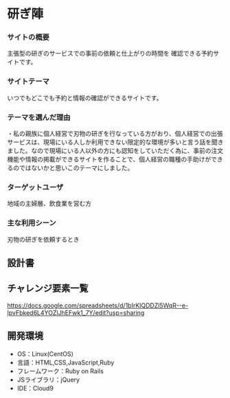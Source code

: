 
# 研ぎ陣

### サイトの概要
主張型の研ぎのサービスでの事前の依頼と仕上がりの時間を
確認できる予約サイトです。
### サイトテーマ
いつでもどこでも予約と情報の確認ができるサイトです。

### テーマを選んだ理由
・私の親族に個人経営で刃物の研ぎを行なっている方がおり、個人経営での出張サービスは、現場にいる人しか利用できない限定的な環境が多いと言う話を聞きました。なので現場にいる人以外の方にも認知をしていただく為に、事前の注文機能や情報の掲載ができるサイトを作ることで、個人経営の職種の手助けができるのではないかと思いこのテーマにしました。

### ターゲットユーザ
地域の主婦層、飲食業を営む方

### 主な利用シーン
刃物の研ぎを依頼するとき
## 設計書


## チャレンジ要素一覧
https://docs.google.com/spreadsheets/d/1bIrKIQDDZl5WqR--e-IpvFbked6L4YOZlJhEFwk1_7Y/edit?usp=sharing

## 開発環境
- OS：Linux(CentOS)
- 言語：HTML,CSS,JavaScript,Ruby
- フレームワーク：Ruby on Rails
- JSライブラリ：jQuery
- IDE：Cloud9